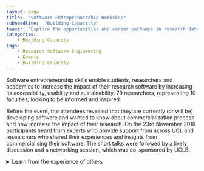 ```yaml
---
layout: page
title:  "Software Entreprenusrehip Workshop"
subheadline:  "Building Capacitty"
teaser: "Explore the opportunities and career pathways in research data, research software, & infrastructure"
categories:
    - Building Capacity
tags:
    - Research Software Engineering
    - Events
    - Building Capacity
---
```


Software entrepreneurship skills enable students, researchers and academics to increase the impact of their research software by increasing its accessibility, usability and sustainability. 79 researchers, representing 10 faculties, looking to be informed and inspired.

Before the event, the attendees revealed that they are currently (or will be) developing software and wanted to know about commercialization process and how increase the impact of their research.  On the 23rd November 2016 participants heard from experts who provide support from across UCL and researchers who shared their experiences and insights from commercialising their software. The short talks were followed by a lively discussion and a networking session, which was co-sponsored by UCLB.

<details>
  <summary>Learn from the experience of others</summary>
    * Prof Jonathan Tennyson (Physics and Astronomy), founded Quantemol in 2004 and is its CSO. He shared how generating income can support ongoing software maintenance and future developments, which ensures that the longevity of the software and subsequently its impact.  He also highlighted how establishing Quantemol was included in REF2014 as a case study and assisted his case for promotion to professor. 

* Dr Daniel Hulme founded and is the CEO of Satalia in 2008 and is its CEO and is member of the UCL Computer Science IMPACT team. He highlighted that although research software might have many potential applications, it is necessary to identify those who value it sufficiently to pay to use it. He also mentioned the importance of networking and understanding your customers. 

* Dr Jun Wang (Computer Science) co-founded MediaGamma in 2014 and is its CTO. He shared how commitment is key in developing a spinout company and the support available from UCLB.  MediaGamma was the first recipient of Proof of Concept funding from the UCL Technology Fund in 2015 and received the UCLB One-to- Watch award for 2016.   

 
  ```
</details>
